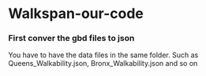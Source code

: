 # Walkspan-our-code


### First conver the gbd files to json
<p>You have to have the data files in the same folder. Such as Queens_Walkability.json, Bronx_Walkability.json and so on<p>
